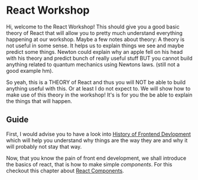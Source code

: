 # React Workshop

Hi, welcome to the React Workshop! This should give you a good basic theory
of React that will allow you to pretty much understand everything 
happening at our workshop. Maybe a few notes about theory: A theory is not
useful in some sense. It helps us to explain things we see and 
maybe predict some things. Newton could explain why an apple fell on his head
with his theory and predict bunch of really useful stuff BUT you cannot
build anything related to quantum mechanics using Newtons laws. (still
not a good example hm).

So yeah, this is a THEORY of React and thus you will NOT be able to build
anything useful with this. Or at least I do not expect to. We will show how to
make use of this theory in the workshop! It's is for you the be able to explain
the things that will happen.

## Guide

First, I would advise you to have a look into [History of Frontend
Devlopment](./history-of-web/history.md) which will help you understand why
things are the way they are and why it will probably not stay that way.

Now, that you know the pain of front end development, we shall introduce the
basics of react, that is how to make simple *components*. For this checkout this
chapter about [React Components](./react-basics/components/components.md).